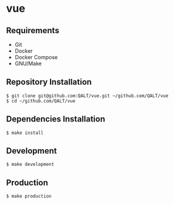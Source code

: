# vue

## Requirements

- Git
- Docker
- Docker Compose
- GNU/Make

## Repository Installation

```console
$ git clone git@github.com:QALT/vue.git ~/github.com/QALT/vue
$ cd ~/github.com/QALT/vue
```

## Dependencies Installation

```console
$ make install
```

## Development

```console
$ make development
```

## Production

```console
$ make production
```
